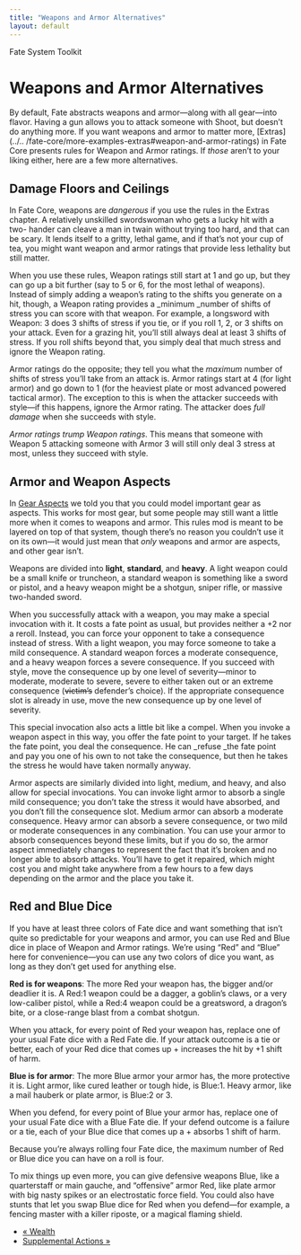 ```yaml
---
title: "Weapons and Armor Alternatives"
layout: default
---
```

    
Fate System Toolkit

#  Weapons and Armor Alternatives

By default, Fate abstracts weapons and armor—along with all gear—into flavor.
Having a gun allows you to attack someone with Shoot, but doesn’t do anything
more. If you want weapons and armor to matter more, [Extras](../..
/fate-core/more-examples-extras#weapon-and-armor-ratings) in Fate Core
presents rules for Weapon and Armor ratings. If _those_ aren’t to your liking
either, here are a few more alternatives.

## Damage Floors and Ceilings

In Fate Core, weapons are _dangerous_ if you use the rules in the Extras
chapter. A relatively unskilled swordswoman who gets a lucky hit with a two-
hander can cleave a man in twain without trying too hard, and that can be
scary. It lends itself to a gritty, lethal game, and if that’s not your cup of
tea, you might want weapon and armor ratings that provide less lethality but
still matter.

When you use these rules, Weapon ratings still start at 1 and go up, but they
can go up a bit further (say to 5 or 6, for the most lethal of weapons).
Instead of simply adding a weapon’s rating to the shifts you generate on a
hit, though, a Weapon rating provides a _minimum _number of shifts of stress
you can score with that weapon. For example, a longsword with Weapon: 3 does 3
shifts of stress if you tie, or if you roll 1, 2, or 3 shifts on your attack.
Even for a grazing hit, you’ll still always deal at least 3 shifts of stress.
If you roll shifts beyond that, you simply deal that much stress and ignore
the Weapon rating.

Armor ratings do the opposite; they tell you what the _maximum_ number of
shifts of stress you’ll take from an attack is. Armor ratings start at 4 (for
light armor) and go down to 1 (for the heaviest plate or most advanced powered
tactical armor). The exception to this is when the attacker succeeds with
style—if this happens, ignore the Armor rating. The attacker does _full
damage_ when she succeeds with style.

_Armor ratings trump Weapon ratings_. This means that someone with Weapon 5
attacking someone with Armor 3 will still only deal 3 stress at most, unless
they succeed with style.

## Armor and Weapon Aspects

In [Gear Aspects](../../fate-system-toolkit/gear-aspects) we told you
that you could model important gear as aspects. This works for most gear, but
some people may still want a little more when it comes to weapons and armor.
This rules mod is meant to be layered on top of that system, though there’s no
reason you couldn’t use it on its own—it would just mean that _only_ weapons
and armor are aspects, and other gear isn’t.

Weapons are divided into **light**, **standard**, and **heavy**. A light
weapon could be a small knife or truncheon, a standard weapon is something
like a sword or pistol, and a heavy weapon might be a shotgun, sniper rifle,
or massive two-handed sword.

When you successfully attack with a weapon, you may make a special invocation
with it. It costs a fate point as usual, but provides neither a +2 nor a
reroll. Instead, you can force your opponent to take a consequence instead of
stress. With a light weapon, you may force someone to take a mild consequence.
A standard weapon forces a moderate consequence, and a heavy weapon forces a
severe consequence. If you succeed with style, move the consequence up by one
level of severity—minor to moderate, moderate to severe, severe to either
taken out or an extreme consequence (~~victim’s~~ defender’s choice). If the
appropriate consequence slot is already in use, move the new consequence up by
one level of severity.

This special invocation also acts a little bit like a compel. When you invoke
a weapon aspect in this way, you offer the fate point to your target. If he
takes the fate point, you deal the consequence. He can _refuse _the fate point
and pay you one of his own to not take the consequence, but then he takes the
stress he would have taken normally anyway.

Armor aspects are similarly divided into light, medium, and heavy, and also
allow for special invocations. You can invoke light armor to absorb a single
mild consequence; you don’t take the stress it would have absorbed, and you
don’t fill the consequence slot. Medium armor can absorb a moderate
consequence. Heavy armor can absorb a severe consequence, or two mild or
moderate consequences in any combination. You can use your armor to absorb
consequences beyond these limits, but if you do so, the armor aspect
immediately changes to represent the fact that it’s broken and no longer able
to absorb attacks. You’ll have to get it repaired, which might cost you and
might take anywhere from a few hours to a few days depending on the armor and
the place you take it.

## Red and Blue Dice

If you have at least three colors of Fate dice and want something that isn’t
quite so predictable for your weapons and armor, you can use Red and Blue dice
in place of Weapon and Armor ratings. We’re using “Red” and “Blue” here for
convenience—you can use any two colors of dice you want, as long as they don’t
get used for anything else.

**Red is for weapons**: The more Red your weapon has, the bigger and/or deadlier it is. A Red:1 weapon could be a dagger, a goblin’s claws, or a very low-caliber pistol, while a Red:4 weapon could be a greatsword, a dragon’s bite, or a close-range blast from a combat shotgun.

When you attack, for every point of Red your weapon has, replace one of your
usual Fate dice with a Red Fate die. If your attack outcome is a tie or
better, each of your Red dice that comes up <span class="fate_font">+</span> increases
the hit by +1 shift of harm.

**Blue is for armor**: The more Blue armor your armor has, the more protective it is. Light armor, like cured leather or tough hide, is Blue:1. Heavy armor, like a mail hauberk or plate armor, is Blue:2 or 3.

When you defend, for every point of Blue your armor has, replace one of your
usual Fate dice with a Blue Fate die. If your defend outcome is a failure or a
tie, each of your Blue dice that comes up a <span class="fate_font">+</span> absorbs 1
shift of harm.

Because you’re always rolling four Fate dice, the maximum number of Red or
Blue dice you can have on a roll is four.

To mix things up even more, you can give defensive weapons Blue, like a
quarterstaff or main gauche, and “offensive” armor Red, like plate armor with
big nasty spikes or an electrostatic force field. You could also have stunts
that let you swap Blue dice for Red when you defend—for example, a fencing
master with a killer riposte, or a magical flaming shield.

  * [« Wealth](/fate-system-toolkit/wealth)
  * [Supplemental Actions »](/fate-system-toolkit/supplemental-actions)

